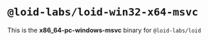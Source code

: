 # `@loid-labs/loid-win32-x64-msvc`

This is the **x86_64-pc-windows-msvc** binary for `@loid-labs/loid`
